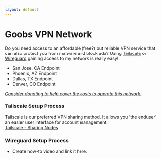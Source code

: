 ```yaml
---
layout: default
---
```

# Goobs VPN Network
Do you need access to an affordable (free?) but reliable VPN service that can also protect you from malware and block ads? Using [Tailscale](https://tailscale.com/) or [Wireguard](https://www.wireguard.com/) gaining access to my network is really easy!

- San Jose, CA Endpoint
- Phoenix, AZ Endpoint
- Dallas, TX Endpoint
- Denver, CO Endpoint

[_Consider donating to help cover the costs to operate this network._]((https://www.paypal.com/donate/?business=EXXEUU63GCLRG&no_recurring=0&item_name=All+donations+go+towards+the+upkeep+of+the+GoobyFRS+Network.+This+includes+Game+Servers+%26+VPN+Endpoints+as+well.&currency_code=USD))

### Tailscale Setup Process
Tailscale is our preferred VPN sharing method. It allows you 'the enduser' an easier user interface for account management.   
[Tailscale - Sharing Nodes](https://tailscale.com/kb/1084/sharing/)

### Wireguard Setup Process
- Create how-to video and link it here.
